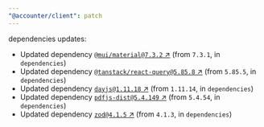 ```yaml
---
"@accounter/client": patch
---
```

dependencies updates:
  - Updated dependency [`@mui/material@7.3.2` ↗︎](https://www.npmjs.com/package/@mui/material/v/7.3.2) (from `7.3.1`, in `dependencies`)
  - Updated dependency [`@tanstack/react-query@5.85.8` ↗︎](https://www.npmjs.com/package/@tanstack/react-query/v/5.85.8) (from `5.85.5`, in `dependencies`)
  - Updated dependency [`dayjs@1.11.18` ↗︎](https://www.npmjs.com/package/dayjs/v/1.11.18) (from `1.11.14`, in `dependencies`)
  - Updated dependency [`pdfjs-dist@5.4.149` ↗︎](https://www.npmjs.com/package/pdfjs-dist/v/5.4.149) (from `5.4.54`, in `dependencies`)
  - Updated dependency [`zod@4.1.5` ↗︎](https://www.npmjs.com/package/zod/v/4.1.5) (from `4.1.3`, in `dependencies`)
